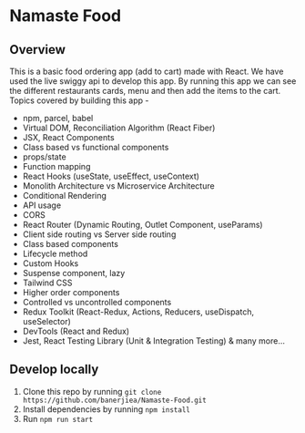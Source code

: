 # Namaste Food

## Overview

This is a basic food ordering app (add to cart) made with React. We have used the live swiggy api to develop this app.
By running this app we can see the different restaurants cards, menu and then add the items to the cart.
Topics covered by building this app -

- npm, parcel, babel
- Virtual DOM, Reconciliation Algorithm (React Fiber)
- JSX, React Components
- Class based vs functional components
- props/state
- Function mapping
- React Hooks (useState, useEffect, useContext)
- Monolith Architecture vs Microservice Architecture
- Conditional Rendering
- API usage
- CORS
- React Router (Dynamic Routing, Outlet Component, useParams)
- Client side routing vs Server side routing
- Class based components
- Lifecycle method
- Custom Hooks
- Suspense component, lazy
- Tailwind CSS
- Higher order components
- Controlled vs uncontrolled components
- Redux Toolkit (React-Redux, Actions, Reducers, useDispatch, useSelector)
- DevTools (React and Redux)
- Jest, React Testing Library (Unit & Integration Testing) & many more...

## Develop locally

1. Clone this repo by running `git clone https://github.com/banerjiea/Namaste-Food.git`
2. Install dependencies by running `npm install`
3. Run `npm run start`
